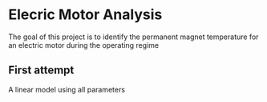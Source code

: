 # Elecric Motor Analysis

The goal of this project is to identify the permanent magnet temperature for an electric motor during the operating regime

## First attempt

A linear model using all parameters
